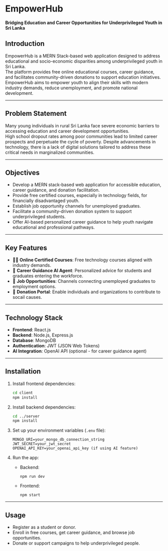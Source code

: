 # EmpowerHub  
**Bridging Education and Career Opportunities for Underprivileged Youth in Sri Lanka**

## Introduction
EmpowerHub is a MERN Stack-based web application designed to address educational and socio-economic disparities among underprivileged youth in Sri Lanka.  
The platform provides free online educational courses, career guidance, and facilitates community-driven donations to support education initiatives. EmpowerHub aims to empower youth to align their skills with modern industry demands, reduce unemployment, and promote national development.

---

## Problem Statement
Many young individuals in rural Sri Lanka face severe economic barriers to accessing education and career development opportunities.  
High school dropout rates among poor communities lead to limited career prospects and perpetuate the cycle of poverty. Despite advancements in technology, there is a lack of digital solutions tailored to address these critical needs in marginalized communities.

---

## Objectives
- Develop a MERN stack-based web application for accessible education, career guidance, and donation facilitation.
- Provide free certified courses, especially in technology fields, for financially disadvantaged youth.
- Establish job opportunity channels for unemployed graduates.
- Facilitate a community-driven donation system to support underprivileged students.
- Offer AI-based personalized career guidance to help youth navigate educational and professional pathways.

---

## Key Features
- 🧑‍🏫 **Online Certified Courses**: Free technology courses aligned with industry demands.
- 🎯 **Career Guidance AI Agent**: Personalized advice for students and graduates entering the workforce.
- 💼 **Job Opportunities**: Channels connecting unemployed graduates to employment options.
- 🤝 **Donation Portal**: Enable individuals and organizations to contribute to socail causes.

---

## Technology Stack
- **Frontend**: React.js
- **Backend**: Node.js, Express.js
- **Database**: MongoDB
- **Authentication**: JWT (JSON Web Tokens)
- **AI Integration**: OpenAI API (optional - for career guidance agent)

---

## Installation

1. Install frontend dependencies:
   ```bash
   cd client
   npm install
   ```

2. Install backend dependencies:
   ```bash
   cd ../server
   npm install
   ```

3. Set up your environment variables (`.env` file):
   ```
   MONGO_URI=your_mongo_db_connection_string
   JWT_SECRET=your_jwt_secret
   OPENAI_API_KEY=your_openai_api_key (if using AI feature)
   ```

4. Run the app:

   - Backend:
     ```
     npm run dev
     ```

   - Frontend:
     ```
     npm start
     ```

---

## Usage
- Register as a student or donor.
- Enroll in free courses, get career guidance, and browse job opportunities.
- Donate or support campaigns to help underprivileged people.

